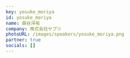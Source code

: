```yaml
---
key: yosuke_moriya
id: yosuke_moriya
name: 森谷洋祐
company: 株式会社ヤプリ
photoURL: /images/speakers/yosuke_moriya.png
partner: true
socials: []
---
```

